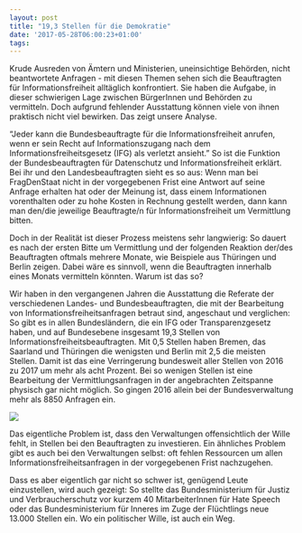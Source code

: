 ```yaml
---
layout: post
title: "19,3 Stellen für die Demokratie"
date: '2017-05-28T06:00:23+01:00'
tags: 
---
```


Krude Ausreden von Ämtern und Ministerien, uneinsichtige Behörden, nicht beantwortete Anfragen - mit diesen Themen sehen sich die Beauftragten für Informationsfreiheit alltäglich konfrontiert. Sie haben die Aufgabe, in dieser schwierigen Lage zwischen BürgerInnen und Behörden zu vermitteln. Doch aufgrund fehlender Ausstattung können viele von ihnen praktisch nicht viel bewirken. Das zeigt unsere Analyse.

“Jeder kann die Bundesbeauftragte für die Informationsfreiheit anrufen, wenn er sein Recht auf Informationszugang nach dem Informationsfreiheitsgesetz (IFG) als verletzt ansieht.” So ist die Funktion der Bundesbeauftragten für Datenschutz und Informationsfreiheit erklärt. 
Bei ihr und den Landesbeauftragten sieht es so aus: Wenn man bei FragDenStaat nicht in der vorgegebenen Frist eine Antwort auf seine Anfrage erhalten hat oder der Meinung ist, dass einem Informationen vorenthalten oder zu hohe Kosten in Rechnung gestellt werden, dann kann man den/die jeweilige Beauftragte/n für Informationsfreiheit um Vermittlung bitten. 

Doch in der Realität ist dieser Prozess meistens sehr langwierig: So dauert es nach der ersten Bitte um Vermittlung und der folgenden Reaktion der/des Beauftragten oftmals mehrere Monate, wie Beispiele aus Thüringen und Berlin zeigen. Dabei wäre es sinnvoll, wenn die Beauftragten innerhalb eines Monats vermitteln könnten. Warum ist das so?

Wir haben in den vergangenen Jahren die Ausstattung die Referate der verschiedenen Landes- und Bundesbeauftragten, die mit der Bearbeitung von Informationsfreiheitsanfragen betraut sind, angeschaut und verglichen: So gibt es in allen Bundesländern, die ein IFG oder Transparenzgesetz haben, und auf Bundesebene insgesamt 19,3 Stellen von Informationsfreiheitsbeauftragten. Mit 0,5 Stellen haben Bremen, das Saarland und Thüringen die wenigsten und Berlin mit 2,5 die meisten Stellen. Damit ist das eine Verringerung bundesweit aller Stellen von 2016 zu 2017 um mehr als acht Prozent. Bei so wenigen Stellen ist eine Bearbeitung der Vermittlungsanfragen in der angebrachten Zeitspanne  physisch gar nicht möglich. So gingen 2016 allein bei der Bundesverwaltung mehr als 8850 Anfragen ein. 

<img src="https://raw.githubusercontent.com/okfde/blog.fragdenstaat.de/gh-pages/img/IFG_Ausstattung.png">

Das eigentliche Problem ist, dass den Verwaltungen offensichtlich der Wille fehlt, in Stellen bei den Beauftragten zu investieren. Ein ähnliches Problem gibt es auch bei den Verwaltungen selbst: oft fehlen Ressourcen um allen Informationsfreiheitsanfragen in der vorgegebenen Frist nachzugehen.

Dass es aber eigentlich gar nicht so schwer ist, genügend Leute einzustellen, wird auch gezeigt: So stellte das Bundesministerium für Justiz und Verbraucherschutz vor kurzem 40 MitarbeiterInnen für Hate Speech oder das Bundesministerium für Inneres im Zuge der Flüchtlings neue 13.000 Stellen ein. Wo ein politischer Wille, ist auch ein Weg.
